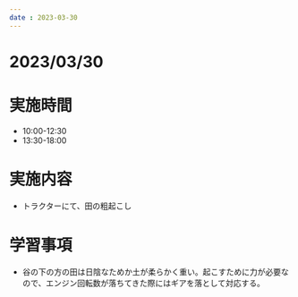 ```yaml
---
date : 2023-03-30
---
```


# 2023/03/30

# 実施時間
- 10:00-12:30
- 13:30-18:00

# 実施内容
- トラクターにて、田の粗起こし

# 学習事項
- 谷の下の方の田は日陰なためか土が柔らかく重い。起こすために力が必要なので、エンジン回転数が落ちてきた際にはギアを落として対応する。